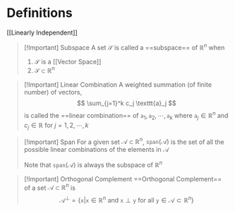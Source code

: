 # Definitions

[[Linearly Independent]]

> [!Important] Subspace
> A set $\mathcal{S}$ is called a ==subspace== of $\mathbb{R}^n$ when 
> 1. $\mathcal{S}$ is a [[Vector Space]]
> 2. $\mathcal{S} \subset \mathbb{R}^n$

> [!Important] Linear Combination
> A weighted summation (of finite number) of vectors,
> $$
> \sum_{j=1}^k c_j \texttt{a}_j
> $$
> is called the ==linear combination== of $\texttt{a}_1, \texttt{a}_2, \cdots, \texttt{a}_k$ where $\texttt{a}_j \in \mathbb{R}^n$ and $c_j \in \mathbb{R}$ for $j=1, 2, \cdots, k$

> [!important] Span
> For a given set $\mathcal{A} \subset \mathbb{R}^n$, $\texttt{span}(\mathcal{A})$ is the set of all the possible linear combinations of the elements in $\mathcal{A}$
> 
> Note that $\texttt{span}(\mathcal{A})$ is always the subspace of $\mathbb{R}^n$



> [!Important] Orthogonal Complement
> ==Orthogonal Complement== of a set $\mathcal{A} \subset \mathbb{R}^n$ is
> $$
> \mathcal{A}^{\perp} = \{\texttt{x} | \texttt{x} \in \mathbb{R}^n 
> \text{ and } 
> \texttt{x} \perp \texttt{y} 
> \text{ for all } 
> \texttt{y} \in \mathcal{A} \subset \mathbb{R}^n \}
> $$

